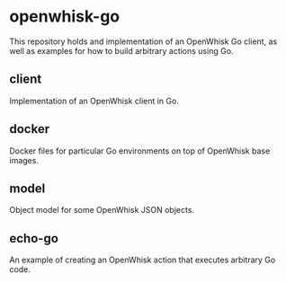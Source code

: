 # openwhisk-go

This repository holds and implementation of an OpenWhisk Go client, as well as examples for how to build arbitrary actions using Go.

## client

Implementation of an OpenWhisk client in Go.

## docker

Docker files for particular Go environments on top of OpenWhisk base images.

## model

Object model for some OpenWhisk JSON objects.

## echo-go

An example of creating an OpenWhisk action that executes arbitrary Go code.
